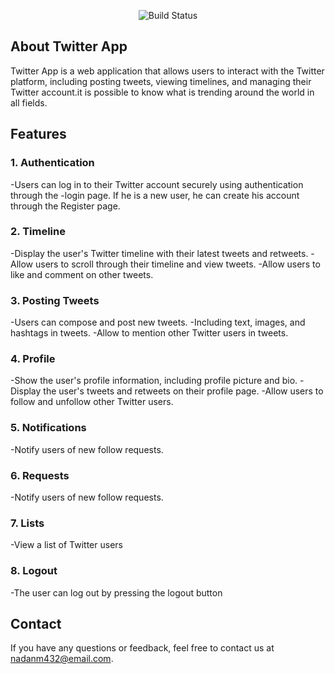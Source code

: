 <p align="center">
<img src="https://raw.githubusercontent.com/twitter/.github/main/profile/twitter-banner.png" alt="Build Status"></P>

## About Twitter App

Twitter App is a web application that allows users to interact with the Twitter platform, including posting tweets, viewing timelines, and managing their Twitter account.it is possible to know what is trending around the world in all fields.

## Features

### 1. Authentication

-Users can log in to their Twitter account securely using authentication through the -login page. If he is a new user, he can create his account through the Register page.

### 2. Timeline

-Display the user's Twitter timeline with their latest tweets and retweets.
-Allow users to scroll through their timeline and view tweets.
-Allow users to like and comment on other tweets.

### 3. Posting Tweets

-Users can compose and post new tweets.
-Including text, images, and hashtags in tweets.
-Allow to mention other Twitter users in tweets.

### 4. Profile

-Show the user's profile information, including profile picture and bio.
-Display the user's tweets and retweets on their profile page.
-Allow users to follow and unfollow other Twitter users.

### 5. Notifications

-Notify users of new follow requests.

### 6. Requests

-Notify users of new follow requests.

### 7. Lists

-View a list of Twitter users

### 8. Logout

-The user can log out by pressing the logout button

## Contact

If you have any questions or feedback, feel free to contact us at nadanm432@email.com.
